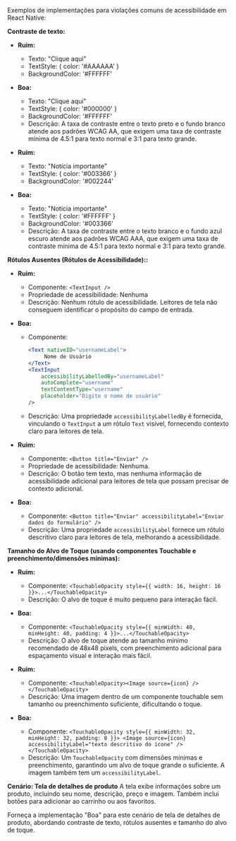 Exemplos de implementações para violações comuns de acessibilidade em React Native:

**Contraste de texto:**

* **Ruim:**
    * Texto: "Clique aqui"
    * TextStyle: { color: '#AAAAAA' }
    * BackgroundColor: '#FFFFFF'
* **Boa:**
    * Texto: "Clique aqui"
    * TextStyle: { color: '#000000' }
    * BackgroundColor: '#FFFFFF'
    * Descrição:  A taxa de contraste entre o texto preto e o fundo branco atende aos padrões WCAG AA, que exigem uma taxa de contraste mínima de 4.5:1 para texto normal e 3:1 para texto grande.

* **Ruim:**
    * Texto: "Notícia importante"
    * TextStyle: { color: '#003366' }
    * BackgroundColor: '#002244'
* **Boa:**
    * Texto: "Notícia importante"
    * TextStyle: { color: '#FFFFFF' }
    * BackgroundColor: '#003366'
    * Descrição: A taxa de contraste entre o texto branco e o fundo azul escuro atende aos padrões WCAG AAA, que exigem uma taxa de contraste mínima de 4.5:1 para texto normal e 3:1 para texto grande.

**Rótulos Ausentes (Rótulos de Acessibilidade)::**

* **Ruim:**
    * Componente: `<TextInput />`
    * Propriedade de acessibilidade: Nenhuma
    * Descrição: Nenhum rótulo de acessibilidade. Leitores de tela não conseguem identificar o propósito do campo de entrada.
* **Boa:**
    * Componente:
        ```jsx
        <Text nativeID="usernameLabel">
             Nome de Usuário
        </Text>
        <TextInput
            accessibilityLabelledBy="usernameLabel"
            autoComplete="username"
            textContentType="username"
            placeholder="Digite o nome de usuário"
        />
        ```
    * Descrição: Uma propriedade `accessibilityLabelledBy` é fornecida, vinculando o `TextInput` a um rótulo `Text` visível, fornecendo contexto claro para leitores de tela.

* **Ruim:**
    * Componente: `<Button title="Enviar" />`
    * Propriedade de acessibilidade: Nenhuma.
    * Descrição: O botão tem texto, mas nenhuma informação de acessibilidade adicional para leitores de tela que possam precisar de contexto adicional.
* **Boa:**
    * Componente: `<Button title="Enviar" accessibilityLabel="Enviar dados do formulário" />`
    * Descrição: Uma propriedade `accessibilityLabel` fornece um rótulo descritivo claro para leitores de tela, melhorando a acessibilidade.

**Tamanho do Alvo de Toque (usando componentes Touchable e preenchimento/dimensões mínimas):**

* **Ruim:**
    * Componente: `<TouchableOpacity style={{ width: 16, height: 16 }}>...</TouchableOpacity>`
    * Descrição: O alvo de toque é muito pequeno para interação fácil.
* **Boa:**
    * Componente: `<TouchableOpacity style={{ minWidth: 40, minHeight: 40, padding: 4 }}>...</TouchableOpacity>`
    * Descrição:  O alvo de toque atende ao tamanho mínimo recomendado de 48x48 pixels, com preenchimento adicional para espaçamento visual e interação mais fácil.

* **Ruim:**
    * Componente: `<TouchableOpacity><Image source={icon} /></TouchableOpacity>`
    * Descrição:  Uma imagem dentro de um componente touchable sem tamanho ou preenchimento suficiente, dificultando o toque.
* **Boa:**
    * Componente: `<TouchableOpacity style={{ minWidth: 32, minHeight: 32, padding: 8 }}> <Image source={icon} accessibilityLabel="texto descritivo do ícone" /> </TouchableOpacity>`
    * Descrição: Um `TouchableOpacity` com dimensões mínimas e preenchimento, garantindo um alvo de toque grande o suficiente. A imagem também tem um `accessibilityLabel`.

**Cenário: Tela de detalhes de produto**
A tela exibe informações sobre um produto, incluindo seu nome, descrição, preço e imagem. Também inclui botões para adicionar ao carrinho ou aos favoritos.

Forneça a implementação "Boa" para este cenário de tela de detalhes de produto, abordando contraste de texto, rótulos ausentes e tamanho do alvo de toque.







